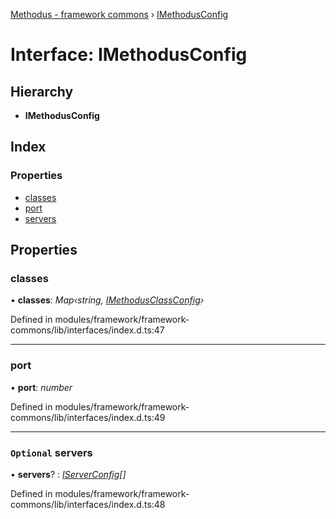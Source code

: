 [Methodus - framework commons](../globals.md) › [IMethodusConfig](imethodusconfig.md)

# Interface: IMethodusConfig

## Hierarchy

* **IMethodusConfig**

## Index

### Properties

* [classes](imethodusconfig.md#classes)
* [port](imethodusconfig.md#port)
* [servers](imethodusconfig.md#optional-servers)

## Properties

###  classes

• **classes**: *Map‹string, [IMethodusClassConfig](imethodusclassconfig.md)›*

Defined in modules/framework/framework-commons/lib/interfaces/index.d.ts:47

___

###  port

• **port**: *number*

Defined in modules/framework/framework-commons/lib/interfaces/index.d.ts:49

___

### `Optional` servers

• **servers**? : *[IServerConfig](iserverconfig.md)[]*

Defined in modules/framework/framework-commons/lib/interfaces/index.d.ts:48
